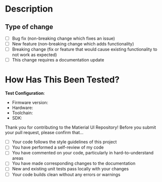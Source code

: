 # Description

<!-- Please include a summary of the changes and the related issue. Please also include context and any dependencies required for this change. -->

## Type of change

- [ ] Bug fix (non-breaking change which fixes an issue)
- [ ] New feature (non-breaking change which adds functionality)
- [ ] Breaking change (fix or feature that would cause existing functionality to not work as expected)
- [ ] This change requires a documentation update

# How Has This Been Tested?

<!-- Please describe the tests that you ran to verify your changes. Provide instructions so we can reproduce. Please also list any relevant details for your test configuration -->

**Test Configuration**:
* Firmware version:
* Hardware:
* Toolchain:
* SDK:

Thank you for contributing to the Matierial UI Repository!
Before you submit your pull request, please confirm that...

- [ ] Your code follows the style guidelines of this project
- [ ] You have performed a self-review of my code
- [ ] You have commented on your code, particularly in hard-to-understand areas
- [ ] You have made corresponding changes to the documentation
- [ ] New and existing unit tests pass locally with your changes
- [ ] Your code builds clean without any errors or warnings
